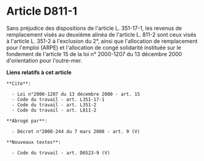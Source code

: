 # Article D811-1

Sans préjudice des dispositions de l'article L. 351-17-1, les revenus de remplacement visés au deuxième alinéa de l'article
L. 811-2 sont ceux visés à l'article L. 351-2 à l'exclusion du 2°, ainsi que l'allocation de remplacement pour l'emploi
(ARPE) et l'allocation de congé solidarité instituée sur le fondement de l'article 15 de la loi n° 2000-1207 du 13 décembre
2000 d'orientation pour l'outre-mer.

**Liens relatifs à cet article**

	**Cite**:

	  - Loi n°2000-1207 du 13 décembre 2000 - art. 15
	  - Code du travail - art. L351-17-1
	  - Code du travail - art. L351-2
	  - Code du travail - art. L811-2

	**Abrogé par**:

	  - Décret n°2008-244 du 7 mars 2008 - art. 9 (V)

	**Nouveaux textes**:

	  - Code du travail - art. D6523-9 (V)
